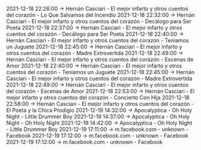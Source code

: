 2021-12-18 22:26:00 -> Hernán Casciari - El mejor infarto y otros cuentos del corazón - Lo Que Salvamos del Incendio
2021-12-18 22:32:00 -> Hernán Casciari - El mejor infarto y otros cuentos del corazón - Decálogo para Ser Poeta
2021-12-18 22:37:00 -> Hernán Casciari - El mejor infarto y otros cuentos del corazón - Decálogo para Ser Poeta
2021-12-18 22:40:00 -> Hernán Casciari - El mejor infarto y otros cuentos del corazón - Teníamos un Juguete
2021-12-18 22:45:00 -> Hernán Casciari - El mejor infarto y otros cuentos del corazón - Madre Extrovertida
2021-12-18 22:49:00 -> Hernán Casciari - El mejor infarto y otros cuentos del corazón - Escenas de Amor
2021-12-18 22:40:00 -> Hernán Casciari - El mejor infarto y otros cuentos del corazón - Teníamos un Juguete
2021-12-18 22:45:00 -> Hernán Casciari - El mejor infarto y otros cuentos del corazón - Madre Extrovertida
2021-12-18 22:49:00 -> Hernán Casciari - El mejor infarto y otros cuentos del corazón - Escenas de Amor
2021-12-18 22:53:00 -> Hernán Casciari - El mejor infarto y otros cuentos del corazón - Concierto Con Hija
2021-12-18 22:58:00 -> Hernán Casciari - El mejor infarto y otros cuentos del corazón - El Poeta y la Chica Prodigio
2021-12-19 14:32:00 -> Apocalyptica - Oh Holy Night - Little Drummer Boy
2021-12-19 14:37:00 -> Apocalyptica - Oh Holy Night - Oh Holy Night
2021-12-19 14:42:00 -> Apocalyptica - Oh Holy Night - Little Drummer Boy
2021-12-19 17:11:00 -> m.facebook.com - unknown - Facebook
2021-12-19 17:12:00 -> m.facebook.com - unknown - Facebook
2021-12-19 17:12:00 -> m.facebook.com - unknown - Facebook
